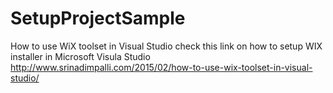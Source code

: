 # SetupProjectSample
How to use WiX toolset in Visual Studio
check this link on how to setup WIX installer in Microsoft Visula Studio
http://www.srinadimpalli.com/2015/02/how-to-use-wix-toolset-in-visual-studio/
